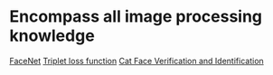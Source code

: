 # Encompass all image processing knowledge
[FaceNet](FaceNet.md)
[Triplet loss function](Triplet%20loss%20function.md)
[Cat Face Verification and Identification](Cat%20Face%20Verification%20and%20Identification.md)
